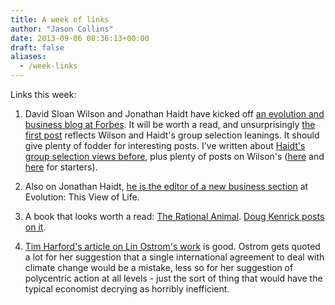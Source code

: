 ```yaml
---
title: A week of links
author: "Jason Collins"
date: 2013-09-06 08:36:13+00:00
draft: false
aliases:
  - /week-links
---
```


Links this week:



	
  1. David Sloan Wilson and Jonathan Haidt have kicked off [an evolution and business blog at Forbes](http://www.forbes.com/sites/darwinatwork/). It will be worth a read, and unsurprisingly [the first post](http://www.forbes.com/sites/darwinsbusiness/2013/09/05/sears-ignores-the-invisible-band/) reflects Wilson and Haidt's group selection leanings. It should give plenty of fodder for interesting posts. I've written about [Haidt's group selection views before](https://www.jasoncollins.blog/haidts-group-selection/), plus plenty of posts on Wilson's ([here](https://www.jasoncollins.blog/economic-cosmology-the-rational-egotistical-individual/) and [here](https://www.jasoncollins.blog/economic-cosmology-the-invisible-hand/) for starters).


	
  2. Also on Jonathan Haidt, [he is the editor of a new business section](http://www.thisviewoflife.com/index.php/magazine/articles/welcome-to-the-new-business-section) at Evolution: This View of Life.

	
  3. A book that looks worth a read: [The Rational Animal](http://rationalanimalbook.com/). [Doug Kenrick posts on it](http://www.psychologytoday.com/blog/sex-murder-and-the-meaning-life/201308/are-you-smarter-you-think).

	
  4. [Tim Harford's article on Lin Ostrom's work](http://www.ft.com/intl/cms/s/2/afc5377e-1026-11e3-a258-00144feabdc0.html#axzz2dUvfRkUI) is good. Ostrom gets quoted a lot for her suggestion that a single international agreement to deal with climate change would be a mistake, less so for her suggestion of polycentric action at all levels - just the sort of thing that would have the typical economist decrying as horribly inefficient.



